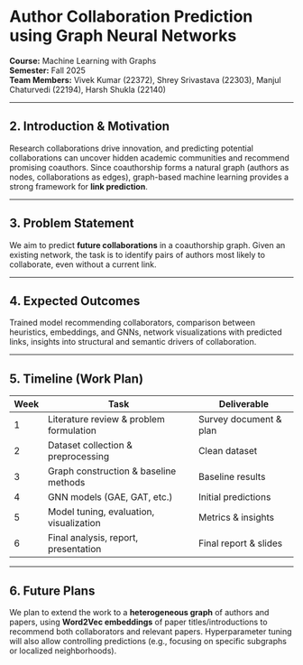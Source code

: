 # Author Collaboration Prediction using Graph Neural Networks

**Course:** Machine Learning with Graphs  
**Semester:** Fall 2025  
**Team Members:** Vivek Kumar (22372), Shrey Srivastava (22303), Manjul Chaturvedi (22194), Harsh Shukla (22140)

---

## 2. Introduction & Motivation

Research collaborations drive innovation, and predicting potential collaborations can uncover hidden academic communities and recommend promising coauthors. Since coauthorship forms a natural graph (authors as nodes, collaborations as edges), graph-based machine learning provides a strong framework for **link prediction**.

---

## 3. Problem Statement

We aim to predict **future collaborations** in a coauthorship graph. Given an existing network, the task is to identify pairs of authors most likely to collaborate, even without a current link.

---

## 4. Expected Outcomes

Trained model recommending collaborators, comparison between heuristics, embeddings, and GNNs, network visualizations with predicted links, insights into structural and semantic drivers of collaboration.

---

## 5. Timeline (Work Plan)

| Week | Task | Deliverable |
|------|------|-------------|
| 1 | Literature review & problem formulation | Survey document & plan |
| 2 | Dataset collection & preprocessing | Clean dataset |
| 3 | Graph construction & baseline methods | Baseline results |
| 4 | GNN models (GAE, GAT, etc.) | Initial predictions |
| 5 | Model tuning, evaluation, visualization | Metrics & insights |
| 6 | Final analysis, report, presentation | Final report & slides |

---

## 6. Future Plans

We plan to extend the work to a **heterogeneous graph** of authors and papers, using **Word2Vec embeddings** of paper titles/introductions to recommend both collaborators and relevant papers. Hyperparameter tuning will also allow controlling predictions (e.g., focusing on specific subgraphs or localized neighborhoods).
